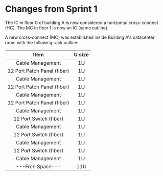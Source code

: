 Changes from Sprint 1
=====================

The IC in floor 0 of building A is now considered a horizontal cross-connect (HC).
The MC in floor 1 is now an IC (same outline).

A new cross-connect (MC) was established inside Building A's datacenter room with the
following rack outline:

| Item                          | U size    |
|:-----------------------------:|:---------:|
| Cable Management              | 1U        |
| 12 Port Patch Panel (fiber)   | 1U        |
| Cable Management              | 1U        |
| 12 Port Patch Panel (fiber)   | 1U        |
| Cable Management              | 1U        |
| 12 Port Patch Panel (fiber)   | 1U        |
| Cable Management              | 1U        |
| 12 Port Switch      (fiber)   | 1U        |
| Cable Management              | 1U        |
| 12 Port Switch      (fiber)   | 1U        |
| Cable Management              | 1U        |
| 12 Port Switch      (fiber)   | 1U        |
| Cable Management              | 1U        |
| ---Free Space---              | 11U       |
